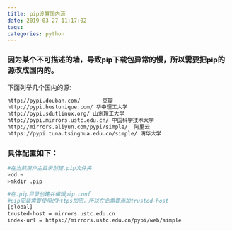 ```yaml
---
title: pip设置国内源
date: 2019-03-27 11:17:02
tags:
categories: python
---
```

### 因为某个不可描述的墙，导致pip下载包异常的慢，所以需要把pip的源改成国内的。
下面列举几个国内的源:
``` bash
http://pypi.douban.com/       豆瓣
http://pypi.hustunique.com/ 华中理工大学
http://pypi.sdutlinux.org/ 山东理工大学
http://pypi.mirrors.ustc.edu.cn/ 中国科学技术大学
http://mirrors.aliyun.com/pypi/simple/  阿里云
https://pypi.tuna.tsinghua.edu.cn/simple/ 清华大学
```
### 具体配置如下：
``` bash
#在当前用户主目录创建.pip文件夹
>cd ~
>mkdir .pip
```
``` bash
#在.pip目录创建并编辑pip.conf
#pip安装需要使用的https加密，所以在此需要添加trusted-host 
[global]
trusted-host = mirrors.ustc.edu.cn
index-url = https://mirrors.ustc.edu.cn/pypi/web/simple
```
